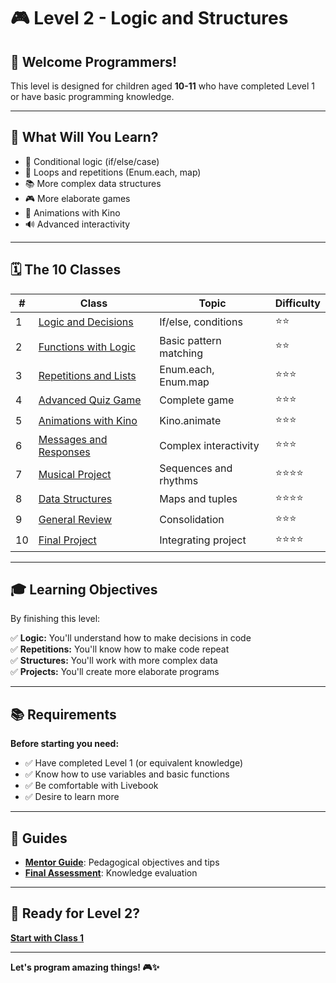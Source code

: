 # 🎮 Level 2 - Logic and Structures

## 👋 Welcome Programmers!

This level is designed for children aged **10-11** who have completed Level 1 or have basic programming knowledge.

---

## 🎯 What Will You Learn?

* 🧠 Conditional logic (if/else/case)
* 🔄 Loops and repetitions (Enum.each, map)
* 📚 More complex data structures
* 🎮 More elaborate games
* 🎨 Animations with Kino
* 🔊 Advanced interactivity

---

## 🗓️ The 10 Classes

| # | Class | Topic | Difficulty |
|---|-------|-------|------------|
| 1 | [Logic and Decisions](classes/class_01_logic_and_decisions.livemd) | If/else, conditions | ⭐⭐ |
| 2 | [Functions with Logic](classes/class_02_functions_with_logic.livemd) | Basic pattern matching | ⭐⭐ |
| 3 | [Repetitions and Lists](classes/class_03_repetitions_and_lists.livemd) | Enum.each, Enum.map | ⭐⭐⭐ |
| 4 | [Advanced Quiz Game](classes/class_04_advanced_quiz_game.livemd) | Complete game | ⭐⭐⭐ |
| 5 | [Animations with Kino](classes/class_05_kino_animations.livemd) | Kino.animate | ⭐⭐⭐ |
| 6 | [Messages and Responses](classes/class_06_messages_and_responses.livemd) | Complex interactivity | ⭐⭐⭐ |
| 7 | [Musical Project](classes/class_07_musical_project.livemd) | Sequences and rhythms | ⭐⭐⭐⭐ |
| 8 | [Data Structures](classes/class_08_data_structures.livemd) | Maps and tuples | ⭐⭐⭐⭐ |
| 9 | [General Review](classes/class_09_general_review.livemd) | Consolidation | ⭐⭐⭐ |
| 10 | [Final Project](classes/class_10_final_project.livemd) | Integrating project | ⭐⭐⭐⭐ |

---

## 🎓 Learning Objectives

By finishing this level:

✅ **Logic:** You'll understand how to make decisions in code  
✅ **Repetitions:** You'll know how to make code repeat  
✅ **Structures:** You'll work with more complex data  
✅ **Projects:** You'll create more elaborate programs

---

## 📚 Requirements

**Before starting you need:**
- ✅ Have completed Level 1 (or equivalent knowledge)
- ✅ Know how to use variables and basic functions
- ✅ Be comfortable with Livebook
- ✅ Desire to learn more

---

## 📖 Guides

- **[Mentor Guide](mentor_guide.md)**: Pedagogical objectives and tips
- **[Final Assessment](final_assessment.md)**: Knowledge evaluation

---

## 🚀 Ready for Level 2?

**[Start with Class 1](classes/class_01_logic_and_decisions.livemd)**

---

**Let's program amazing things! 🎮✨**

